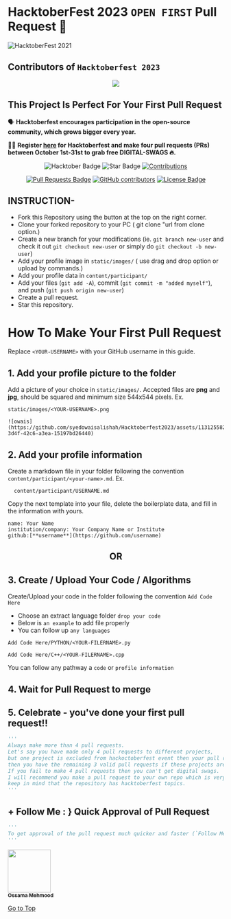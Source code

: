 <a name="scroll-to-top"></a>

# HacktoberFest 2023 `OPEN FIRST` Pull Request 🎉 
![HacktoberFest 2021](https://github.com/ossamamehmood/Hacktoberfest2023/raw/main/.github/logo.png)


## Contributors of `Hacktoberfest 2023`

<div align="center">

<a href="https://github.com/ossamamehmood/Hacktoberfest2023/graphs/contributors">
  <img src="https://contrib.rocks/image?repo=ossamamehmood/Hacktoberfest2023" />
</a>
  
  </div>

## This Project Is Perfect For Your First Pull Request

🗣 **Hacktoberfest encourages participation in the open-source community, which grows bigger every year.**

📢📢 **Register [here](https://hacktoberfest.digitalocean.com) for Hacktoberfest and make four pull requests (PRs) between October 1st-31st to grab free DIGITAL-SWAGS 🔥.**

<div align="center">

<img src="https://img.shields.io/badge/hacktoberfest-2023-blueviolet" alt="Hacktober Badge"/>
 <img src="https://img.shields.io/static/v1?label=%F0%9F%8C%9F&message=If%20Useful&style=style=flat&color=BC4E99" alt="Star Badge"/>
 <a href="https://github.com/ossamamehmood" ><img src="https://img.shields.io/badge/Contributions-welcome-violet.svg?style=flat&logo=git" alt="Contributions" /></a>

<a href="https://github.com/ossamamehmood/hacktoberfest2023/pulls"><img src="https://img.shields.io/github/issues-pr/ossamamehmood/hacktoberfest2023" alt="Pull Requests Badge"/></a>
<a href="https://github.com/ossamamehmood/hacktoberfest2023/graphs/contributors"><img alt="GitHub contributors" src="https://img.shields.io/github/contributors/ossamamehmood/hacktoberfest2023?color=2b9348"></a>
<a href="https://github.com/ossamamehmood/hacktoberfest2023/blob/master/LICENSE"><img src="https://img.shields.io/github/license/ossamamehmood/hacktoberfest2023?color=2b9348" alt="License Badge"/></a>

</div>

## INSTRUCTION-

- Fork this Repository using the button at the top on the right corner.
- Clone your forked repository to your PC ( git clone "url from clone option.)
- Create a new branch for your modifications (ie. `git branch new-user` and check it out `git checkout new-user` or simply do `git checkout -b new-user`)
- Add your profile image in `static/images/` ( use drag and drop option or upload by commands.)
- Add your profile data in `content/participant/`
- Add your files (`git add -A`), commit (`git commit -m "added myself"`), and push (`git push origin new-user`)
- Create a pull request.
- Star this repository.

# How To Make Your First Pull Request

Replace `<YOUR-USERNAME>` with your GitHub username in this guide.

## 1. Add your profile picture to the folder

Add a picture of your choice in `static/images/`. Accepted files are **png** and **jpg**, should be squared and minimum size 544x544 pixels. Ex.

```
static/images/<YOUR-USERNAME>.png

![owais](https://github.com/syedowaisalishah/Hacktoberfest2023/assets/113125582/29d03bdc-3d4f-42c6-a3ea-15197bd26440)
```


## 2. Add your profile information

Create a markdown file in your folder following the convention `content/participant/<your-name>.md`. Ex.

```
  content/participant/USERNAME.md
```



Copy the next template into your file, delete the boilerplate data, and fill in the information with yours.


```
name: Your Name
institution/company: Your Company Name or Institute
github:[**username**](https://github.com/username)

```


<div align="center">
<h2> OR </h2>
</div>

## 3. Create / Upload Your Code / Algorithms

Create/Upload your code in the folder following the convention `Add Code Here`
- Choose an extract language folder `drop your code`
- Below is `an example` to add file properly
- You can follow up `any languages`
```
Add Code Here/PYTHON/<YOUR-FILERNAME>.py
```
```
Add Code Here/C++/<YOUR-FILERNAME>.cpp
```
You can follow any pathway a `code` or `profile information`

## 4. Wait for Pull Request to merge

## 5. Celebrate - you've done your first pull request!!

```py
'''
Always make more than 4 pull requests.
Let's say you have made only 4 pull requests to different projects,
but one project is excluded from hackoctoberfest event then your pull request will not be counted and 
then you have the remaining 3 valid pull requests if these projects are not excluded.
If you fail to make 4 pull requests then you can't get digital swags.
I will recommend you make a pull request to your own repo which is very very safe for you.
keep in mind that the repository has hacktoberfest topics.
'''
```

## + Follow Me : } Quick Approval of Pull Request

```py
'''
To get approval of the pull request much quicker and faster (`Follow Me`)🚀
'''
```

  <a href="https://github.com/ossamamehmood">
    <kbd>
      <img src="https://avatars3.githubusercontent.com/ossamamehmood?size=100" width="100px;" alt=""/>
    </kbd>
    <br />
    <sub><b>Ossama Mehmood</b></sub>
  </a>

[Go to Top](#scroll-to-top)
